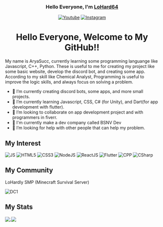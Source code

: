 <h3 align="center">Hello Everyone, I'm <a href="https://youtube.com/LoHard">LoHard64</a></h3>

<p align="center">
  <a href="https://www.youtube.com/channel/UCaF03zjWlvLkPen086GQV4g"><img src="https://img.shields.io/badge/-Youtube-FF0000?style=flat&logo=youtube&logoColor=white" alt="Youtube" title="Youtube"></a>
    <a href="https://instagram.com/lohard64"><img src="https://img.shields.io/badge/-Instagram-bc2a8d?style=flat&logo=instagram&logoColor=white" alt="Instagram" title="Instagram"></a>

  

</p>

<h1 align="center">Hello Everyone, Welcome to My GitHub!!</h1>
<p>My name is AryaSucc, currently learning some programming languange like Javascript, C++, Python. These is useful to me for creating my project like some basic website, develop the discord bot, and creating some app. According to my skill like Chemical Analyst, Programming is useful to improve the logic skills, and always focus on solving a problem.</p>

- 💪 I’m currently creating discord bots, some apps, and more small projects.
- 🌱 I’m currently learning Javascript, CSS, C# (for Unity), and Dart(for app development with flutter).
- 👯 I’m looking to collaborate on app development project and with programmers in fiverr.
- 🏢 I'm currently make a dev company called BSNV Dev
- 🤔 I’m looking for help with other people that can help my problem.

## My Interest

![JS](https://img.icons8.com/color/48/000000/javascript--v1.png) ![HTML5](https://img.icons8.com/color/48/000000/html-5--v1.png) ![CSS3](https://img.icons8.com/color/48/000000/css3.png) ![NodeJS](https://img.icons8.com/small/48/6cc24a/nodejs.png) ![ReactJS](https://img.icons8.com/color/48/00d8ff/react-native.png) ![Flutter](https://img.icons8.com/color/48/000000/flutter.png) ![CPP](https://img.icons8.com/color/48/000000/c-plus-plus-logo.png) ![CSharp](https://i.imgur.com/wWAAl5M.png)

## My Community
<p>LoHardly SMP (Minecraft Survival Server)</p>

![DC1](https://discord.com/api/guilds/907564980843470868/widget.png?style=banner2)

## My Stats
<a href="https://github.com/LoHard64">
  <img align="center" src="https://github-readme-stats.vercel.app/api?username=LoHard64&show_icons=true&theme=great-gatsby&title_color=F7EF8A&hide_border=true" />
</a>
<a href="https://github.com/LoHard64">
  <img align="center" src="https://github-readme-stats.vercel.app/api/top-langs/?username=LoHard64&layout=compact&theme=great-gatsby&title_color=ffd95b&hide_border=true" />
</a>


### 

<!--
**LoHard64/LoHard64** is a ✨ _special_ ✨ repository because its `README.md` (this file) appears on your GitHub profile.

Here are some ideas to get you started:

- 🔭 I’m currently working on ...
- 🌱 I’m currently learning ...
- 👯 I’m looking to collaborate on ...
- 🤔 I’m looking for help with ...
- 💬 Ask me about ...
- 📫 How to reach me: ...
- 😄 Pronouns: ...
- ⚡ Fun fact: ...
-->
